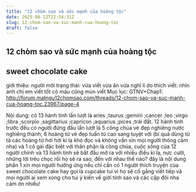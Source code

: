 ```yaml
---
title: "12 chòm sao và sức mạnh của hoàng tộc"
date: 2025-06-12T22:54:31Z
slug: 12-chom-sao-va-suc-manh-cua-hoang-toc
draft: false
---
```


## 12 chòm sao và sức mạnh của hoàng tộc

## sweet chocolate cake

giới thiệu: người mới
trạng thái: vừa viết vừa ăn vừa nghĩ
lí do thích viết: nhìn anh chị em viết tốt có máu cũng mún viết
Mục lục:
GTNV+Chap1: http://forum.matngu12chomsao.com/threads/12-chom-sao-va-suc-manh-cua-hoang-toc.23967/page-4
 
Nội dung: có 13 hành tinh lần lượt là aries ;taurus ;gemini ;cancer ;leo ;virgo ;libra ;scorpio ;sagittarius ;capricon ;aquarius ;pices ;trái đất. 12 hành tinh trước đều có người đứng đầu lần lượt là 5 công chúa vẻ đẹp nghiêng nước nghiêng thành; 6 hoàng tử vẻ đẹp tuấn tú cao sang tuyệt vời (bí quá dùng từ tả các hoàng tử hơi hơi kì lạ khó đọc và không vần xin mọi người thông cảm nha) và 1 cô gái đặc biệt với thân phận là công chúa, cuộc sống của 12 người chính và 13 hành tinh sẽ bắt đầu mở ra với nhiều điều kì lạ, nực cười, những lời trêu chọc rồi họ sẽ ra sao, đến với nhau thế nào?
đây là nội dung phần 1 xin mọi người hưởng ứng nếu chỉ cần có 1 người thích truyện của sweet chocolate cake hay gọi là cupcake tui vì họ sẽ cố gắng viết tiếp
và mọi người ai xem xong cho tui ý kiến về giới tính sao và các cặp đôi nha cảm ơn nhiều!